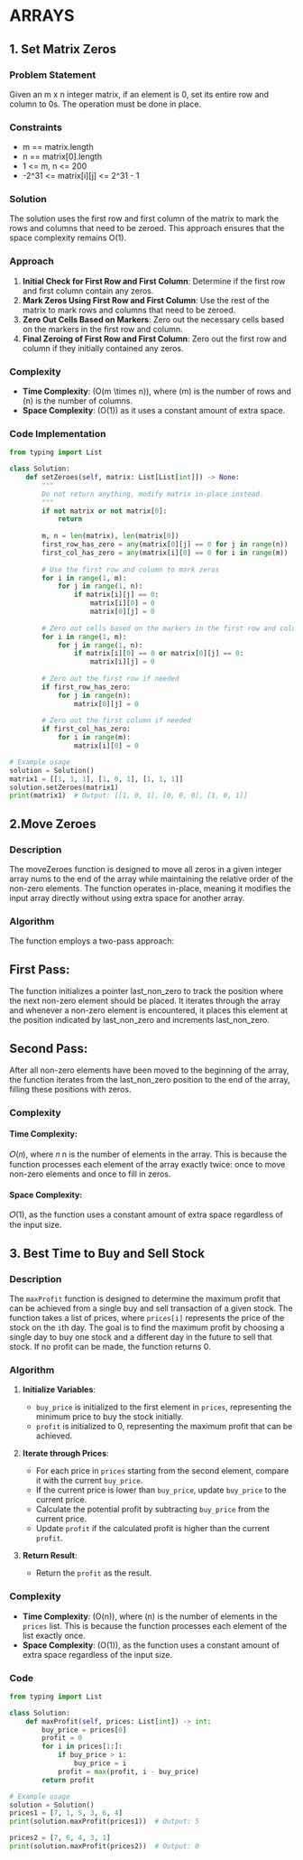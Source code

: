 # ARRAYS

## 1. Set Matrix Zeros

### Problem Statement
Given an m x n integer matrix, if an element is 0, set its entire row and column to 0s. The operation must be done in place.

### Constraints
- m == matrix.length
- n == matrix[0].length
- 1 <= m, n <= 200
- -2^31 <= matrix[i][j] <= 2^31 - 1

### Solution

The solution uses the first row and first column of the matrix to mark the rows and columns that need to be zeroed. This approach ensures that the space complexity remains O(1).

### Approach
1. **Initial Check for First Row and First Column**: Determine if the first row and first column contain any zeros.
2. **Mark Zeros Using First Row and First Column**: Use the rest of the matrix to mark rows and columns that need to be zeroed.
3. **Zero Out Cells Based on Markers**: Zero out the necessary cells based on the markers in the first row and column.
4. **Final Zeroing of First Row and First Column**: Zero out the first row and column if they initially contained any zeros.

### Complexity
- **Time Complexity**: \(O(m \times n)\), where \(m\) is the number of rows and \(n\) is the number of columns.
- **Space Complexity**: \(O(1)\) as it uses a constant amount of extra space.

### Code Implementation

```python
from typing import List

class Solution:
    def setZeroes(self, matrix: List[List[int]]) -> None:
        """
        Do not return anything, modify matrix in-place instead.
        """
        if not matrix or not matrix[0]:
            return
        
        m, n = len(matrix), len(matrix[0])
        first_row_has_zero = any(matrix[0][j] == 0 for j in range(n))
        first_col_has_zero = any(matrix[i][0] == 0 for i in range(m))
        
        # Use the first row and column to mark zeros
        for i in range(1, m):
            for j in range(1, n):
                if matrix[i][j] == 0:
                    matrix[i][0] = 0
                    matrix[0][j] = 0
        
        # Zero out cells based on the markers in the first row and column
        for i in range(1, m):
            for j in range(1, n):
                if matrix[i][0] == 0 or matrix[0][j] == 0:
                    matrix[i][j] = 0
        
        # Zero out the first row if needed
        if first_row_has_zero:
            for j in range(n):
                matrix[0][j] = 0
        
        # Zero out the first column if needed
        if first_col_has_zero:
            for i in range(m):
                matrix[i][0] = 0

# Example usage
solution = Solution()
matrix1 = [[1, 1, 1], [1, 0, 1], [1, 1, 1]]
solution.setZeroes(matrix1)
print(matrix1)  # Output: [[1, 0, 1], [0, 0, 0], [1, 0, 1]]
```
## 2.Move Zeroes
### Description
The moveZeroes function is designed to move all zeros in a given integer array nums to the end of the array while maintaining the relative order of the non-zero elements. The function operates in-place, meaning it modifies the input array directly without using extra space for another array.

### Algorithm
The function employs a two-pass approach:

## First Pass:

The function initializes a pointer last_non_zero to track the position where the next non-zero element should be placed.
It iterates through the array and whenever a non-zero element is encountered, it places this element at the position indicated by last_non_zero and increments last_non_zero.
## Second Pass:

After all non-zero elements have been moved to the beginning of the array, the function iterates from the last_non_zero position to the end of the array, filling these positions with zeros.
### Complexity
#### Time Complexity: 
𝑂(𝑛), where 𝑛
n is the number of elements in the array. This is because the function processes each element of the array exactly twice: once to move non-zero elements and once to fill in zeros.
#### Space Complexity: 
𝑂(1), as the function uses a constant amount of extra space regardless of the input size.
## 3. Best Time to Buy and Sell Stock

### Description

The `maxProfit` function is designed to determine the maximum profit that can be achieved from a single buy and sell transaction of a given stock. The function takes a list of prices, where `prices[i]` represents the price of the stock on the `i`th day. The goal is to find the maximum profit by choosing a single day to buy one stock and a different day in the future to sell that stock. If no profit can be made, the function returns 0.

### Algorithm

1. **Initialize Variables**:
   - `buy_price` is initialized to the first element in `prices`, representing the minimum price to buy the stock initially.
   - `profit` is initialized to 0, representing the maximum profit that can be achieved.

2. **Iterate through Prices**:
   - For each price in `prices` starting from the second element, compare it with the current `buy_price`.
   - If the current price is lower than `buy_price`, update `buy_price` to the current price.
   - Calculate the potential profit by subtracting `buy_price` from the current price.
   - Update `profit` if the calculated profit is higher than the current `profit`.

3. **Return Result**:
   - Return the `profit` as the result.

### Complexity

- **Time Complexity**: \(O(n)\), where \(n\) is the number of elements in the `prices` list. This is because the function processes each element of the list exactly once.
- **Space Complexity**: \(O(1)\), as the function uses a constant amount of extra space regardless of the input size.

### Code

```python
from typing import List

class Solution:
    def maxProfit(self, prices: List[int]) -> int:
        buy_price = prices[0]
        profit = 0
        for i in prices[1:]:
            if buy_price > i:
                buy_price = i
            profit = max(profit, i - buy_price)
        return profit

# Example usage
solution = Solution()
prices1 = [7, 1, 5, 3, 6, 4]
print(solution.maxProfit(prices1))  # Output: 5

prices2 = [7, 6, 4, 3, 1]
print(solution.maxProfit(prices2))  # Output: 0
```
